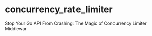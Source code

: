 # concurrency_rate_limiter
Stop Your Go API From Crashing: The Magic of Concurrency Limiter Middlewar
